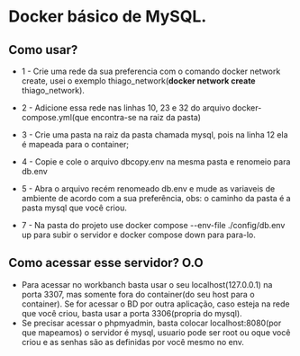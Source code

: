 # Docker básico de MySQL.

## Como usar? 

* 1 - Crie uma rede da sua preferencia com o comando docker network create, usei o exemplo thiago_network(<b>docker network create</b> thiago_network).

* 2 - Adicione essa rede nas linhas 10, 23 e 32 do arquivo docker-compose.yml(que encontra-se na raiz da pasta)

* 3 - Crie uma pasta na raiz da pasta chamada mysql, pois na linha 12 ela é mapeada para o container;

* 4 - Copie e cole o arquivo dbcopy.env na mesma pasta e renomeio para db.env

* 5 - Abra o arquivo recém renomeado db.env e mude as variaveis de ambiente de acordo com a sua preferência, obs: o caminho da pasta é a pasta mysql que você criou.

* 7 - Na pasta do projeto use docker compose --env-file ./config/db.env up para subir o servidor e docker compose down para para-lo.

## Como acessar esse servidor? O.O
* Para acessar no workbanch basta usar o seu localhost(127.0.0.1) na porta 3307, mas somente fora do container(do seu host para o container). Se for acessar o BD por outra aplicação, caso esteja na rede que você criou, basta usar a porta 3306(propria do mysql).
* Se precisar acessar o phpmyadmin, basta colocar localhost:8080(por que mapeamos) o servidor é mysql, usuario pode ser root ou oque você criou e as senhas são as definidas por você mesmo no env.